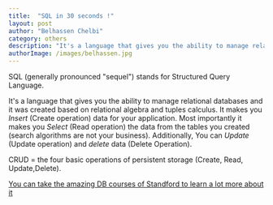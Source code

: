 ```yaml
---
title:  "SQL in 30 seconds !"
layout: post
author: "Belhassen Chelbi"
category: others
description: "It's a language that gives you the ability to manage relational databases and it was created based on relational algebra and tuples calculus. It's a language that gives you the ability to manage relational databases and it was created based on.."
authorImage: /images/belhassen.jpg
---
```

SQL (generally pronounced "sequel") stands for Structured Query Language.

It's a language that gives you the ability to manage relational databases and it was created based on relational algebra and tuples calculus.
It makes you *Insert* (Create operation) data for your application.
Most importantly it makes you *Select* (Read operation) the data from the tables you created (search algorithms are not your business).
Additionally, You can *Update* (Update operation) and *delete* data (Delete Operation). 

CRUD = the four basic operations of persistent storage (Create, Read, Update,Delete).

[You can take the amazing DB courses of Standford to learn a lot more about it](https://lagunita.stanford.edu/courses/DB/2014/SelfPaced/about)